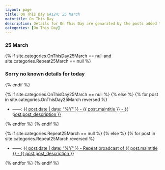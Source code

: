 ```yaml
---
layout: page
title: On This Day &#124; 25 March
maintitle: On This Day
description: Details for On This Day are genarated by the posts added to the website so the content is subject to changes/updates over time.
categories: [On This Day]
---
```


<h3>25 March</h3>

{% if site.categories.OnThisDay25March == null and site.categories.Repeat25March == null %}
  <h3>Sorry no known details for today</h3>
{% endif %}

{% if site.categories.OnThisDay25March == null %}
{% else %}
{% for post in site.categories.OnThisDay25March reversed %}
<ul>
<li> ——: <a href="{{ post.url }}">{{ post.date | date: "%Y" }} - {{ post.maintitle }} - {{ post.post_description }}</a></li>
</ul>
{% endfor %}
{% endif %}

{% if site.categories.Repeat25March == null %}
{% else %}
{% for post in site.categories.Repeat25March reversed %}
<ul>
<li> ——: <a href="{{ post.url }}">{{ post.date | date: "%Y" }} - Repeat broadcast of {{ post.maintitle }} - {{ post.post_description }}</a></li>
</ul>
{% endfor %}
{% endif %}

